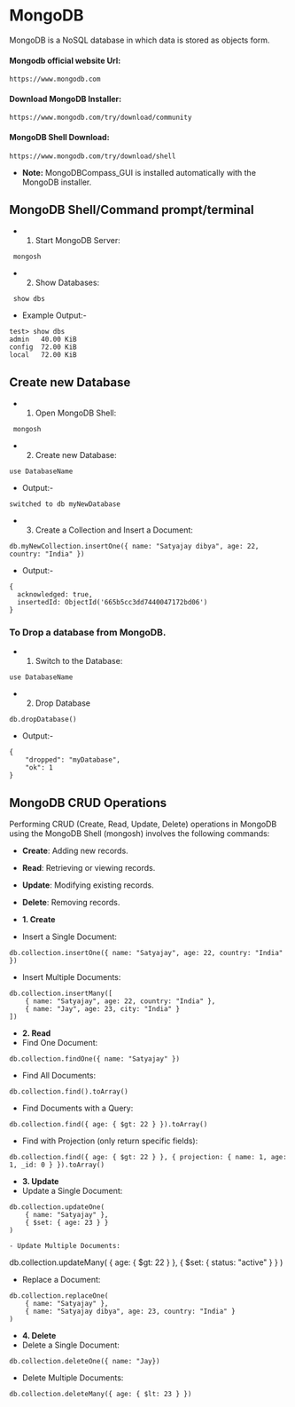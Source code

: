 # MongoDB
MongoDB is a NoSQL database in which data is stored as objects form.

#### Mongodb official website Url: 
```
https://www.mongodb.com 
```

#### Download MongoDB Installer: 
```
https://www.mongodb.com/try/download/community
```

#### MongoDB Shell Download: 
```
https://www.mongodb.com/try/download/shell
```


- **Note:**
MongoDBCompass_GUI is installed automatically with the MongoDB installer.


## MongoDB Shell/Command prompt/terminal



- 1. Start MongoDB Server:

```
 mongosh
```

- 2. Show Databases:

```
 show dbs
```

- Example Output:-

```
test> show dbs
admin   40.00 KiB
config  72.00 KiB
local   72.00 KiB
```


## Create new Database


- 1. Open MongoDB Shell:

```
 mongosh
```

- 2. Create new Database:

```
use DatabaseName
```

- Output:-

```
switched to db myNewDatabase
```

- 3. Create a Collection and Insert a Document:

```
db.myNewCollection.insertOne({ name: "Satyajay dibya", age: 22, country: "India" })
```

- Output:-
```
{
  acknowledged: true,
  insertedId: ObjectId('665b5cc3dd7440047172bd06')
}
```


### To Drop a database from MongoDB.


- 1. Switch to the Database:

```
use DatabaseName
```

- 2. Drop Database

```
db.dropDatabase()
```

- Output:-
```
{
    "dropped": "myDatabase",
    "ok": 1
}
```


## MongoDB CRUD Operations 

Performing CRUD (Create, Read, Update, Delete) operations in MongoDB using the MongoDB Shell (mongosh) involves the following commands:

- **Create**:  Adding new records.
- **Read**:  Retrieving or viewing records.
- **Update**:  Modifying existing records.
- **Delete**:  Removing records.


- **1. Create**
- Insert a Single Document:

```
db.collection.insertOne({ name: "Satyajay", age: 22, country: "India" })
```

- Insert Multiple Documents:

```
db.collection.insertMany([
    { name: "Satyajay", age: 22, country: "India" },
    { name: "Jay", age: 23, city: "India" }
])
```


- **2. Read**
- Find One Document:

```
db.collection.findOne({ name: "Satyajay" })
```

- Find All Documents:

```
db.collection.find().toArray()
```

- Find Documents with a Query:

```
db.collection.find({ age: { $gt: 22 } }).toArray()
```

- Find with Projection (only return specific fields):

```
db.collection.find({ age: { $gt: 22 } }, { projection: { name: 1, age: 1, _id: 0 } }).toArray()
```


- **3. Update**
- Update a Single Document:

```
db.collection.updateOne(
    { name: "Satyajay" },
    { $set: { age: 23 } }
)

- Update Multiple Documents:

```
db.collection.updateMany(
    { age: { $gt: 22 } },
    { $set: { status: "active" } }
)

- Replace a Document:

```
db.collection.replaceOne(
    { name: "Satyajay" },
    { name: "Satyajay dibya", age: 23, country: "India" }
)
```

- **4. Delete**
- Delete a Single Document:

```
db.collection.deleteOne({ name: "Jay})
```

- Delete Multiple Documents:

```
db.collection.deleteMany({ age: { $lt: 23 } })
```




